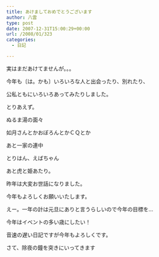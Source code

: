 ```yaml
---
title: あけましておめでとうございます
author: 八雲
type: post
date: 2007-12-31T15:00:29+00:00
url: /2008/01/323
categories:
  - 日記

---
```

実はまだあけてませんが。。。

今年も〔は。かも〕いろいろな人と出会ったり、別れたり、
  
公私ともにいろいろあってみたりしました。

とりあえず。
  
ぬるま湯の面々
  
如月さんとかおぼろんとかＣＱとか
  
あと一家の連中
  
とりはん、えばちゃん
  
あと虎と姫あたり。
  
昨年は大変お世話になりました。
  
今年もよろしくお願いいたします。

えー。一年の計は元旦にありと言うらしいので今年の目標を…
  
今年はイベントの多い歳にしたい！

音速の遅い日記ですが今年もよろしくです。

さて、除夜の鐘を突きにいってきます